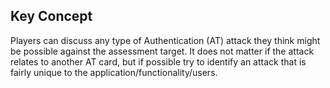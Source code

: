 ## Key Concept

Players can discuss any type of Authentication (AT) attack they think might be possible against the assessment target. It does not matter if the attack relates to another AT card, but if possible try to identify an attack that is fairly unique to the application/functionality/users.

